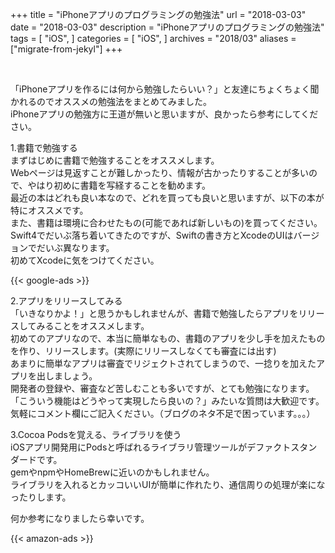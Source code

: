 +++
title = "iPhoneアプリのプログラミングの勉強法"
url = "2018-03-03"
date = "2018-03-03"
description = "iPhoneアプリのプログラミングの勉強法"
tags = [
    "iOS",
]
categories = [
    "iOS",
]
archives = "2018/03"
aliases = ["migrate-from-jekyl"]
+++

<br>

「iPhoneアプリを作るには何から勉強したらいい？」と友達にちょくちょく聞かれるのでオススメの勉強法をまとめてみました。  
iPhoneアプリの勉強方に王道が無いと思いますが、良かったら参考にしてください。  

1.書籍で勉強する  
まずはじめに書籍で勉強することをオススメします。  
Webページは見返すことが難しかったり、情報が古かったりすることが多いので、やはり初めに書籍を写経することを勧めます。  
最近の本はどれも良い本なので、どれを買っても良いと思いますが、以下の本が特にオススメです。  
また、書籍は環境に合わせたもの(可能であれば新しいもの)を買ってください。  
Swift4でだいぶ落ち着いてきたのですが、Swiftの書き方とXcodeのUIはバージョンでだいぶ異なります。  
初めてXcodeに気をつけてください。  

<!-- Google Ads -->
{{< google-ads >}}

2.アプリをリリースしてみる  
「いきなりかよ！」と思うかもしれませんが、書籍で勉強したらアプリをリリースしてみることをオススメします。  
初めてのアプリなので、本当に簡単なもの、書籍のアプリを少し手を加えたものを作り、リリースします。(実際にリリースしなくても審査には出す)  
あまりに簡単なアプリは審査でリジェクトされてしまうので、一捻りを加えたアプリを出しましょう。  
開発者の登録や、審査など苦しむことも多いですが、とても勉強になります。  
「こういう機能はどうやって実現したら良いの？」みたいな質問は大歓迎です。  
気軽にコメント欄にご記入ください。（ブログのネタ不足で困っています。。。）  

3.Cocoa Podsを覚える、ライブラリを使う  
iOSアプリ開発用にPodsと呼ばれるライブラリ管理ツールがデファクトスタンダードです。  
gemやnpmやHomeBrewに近いのかもしれません。  
ライブラリを入れるとカッコいいUIが簡単に作れたり、通信周りの処理が楽になったりします。  

何か参考になりましたら幸いです。  

<!-- Amazon Ads -->
{{< amazon-ads >}}
